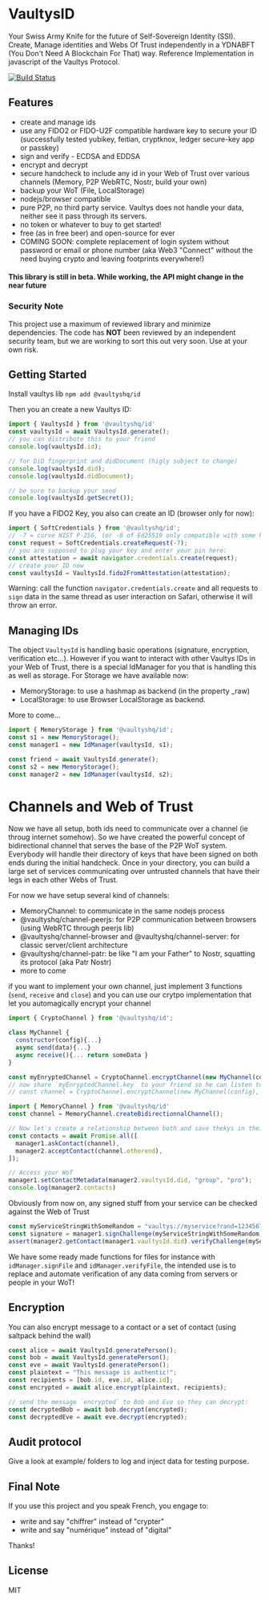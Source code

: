# VaultysID
Your Swiss Army Knife for the future of Self-Sovereign Identity (SSI). Create, Manage identities and Webs Of Trust independently in a YDNABFT (You Don't Need A Blockchain For That) way. 
Reference Implementation in javascript of the Vaultys Protocol.

[![Build Status](https://github.com/vaultys/vaultysid/workflows/test/badge.svg?branch=main)](https://github.com/vaultys/vaultysid/actions/workflows/test.yml)

## Features
- create and manage ids
- use any FIDO2 or FIDO-U2F compatible hardware key to secure your ID (successfully tested yubikey, feitian, cryptknox, ledger secure-key app or passkey)
- sign and verify - ECDSA and EDDSA
- encrypt and decrypt
- secure handcheck to include any id in your Web of Trust over various channels (Memory, P2P WebRTC, Nostr, build your own)
- backup your WoT (File, LocalStorage)
- nodejs/browser compatible
- pure P2P, no third party service. Vaultys does not handle your data, neither see it pass through its servers.
- no token or whatever to buy to get started!
- free (as in free beer) and open-source for ever
- COMING SOON: complete replacement of login system without password  or email or phone number (aka Web3 "Connect" without the need buying crypto and leaving footprints everywhere!)

#### This library is still in beta. While working, the API might change in the near future

### Security Note
This project use a maximum of reviewed library and minimize dependencies. The code has **NOT** been reviewed by an independent security team, but we are working to sort this out very soon. Use at your own risk.

## Getting Started
Install vaultys lib
`npm add @vaultyshq/id`  

Then you an create a new Vaultys ID: 
```js
import { VaultysId } from '@vaultyshq/id'
const vaultysId = await VaultysId.generate();
// you can distribute this to your friend
console.log(vaultysId.id);

// for DiD fingerprint and didDocument (higly subject to change)
console.log(vaultysId.did);
console.log(vaultysId.didDocument);

// be sure to backup your seed
console.log(vaultysId.getSecret());
```

If you have a FIDO2 Key, you also can create an ID (browser only for now):
```js
import { SoftCredentials } from '@vaultyshq/id';
// -7 = curve NIST P-256, (or -8 of Ed25519 only compatible with some keys like feitian or cryptknox)
const request = SoftCredentials.createRequest(-7);
// you are supposed to plug your key and enter your pin here:
const attestation = await navigator.credentials.create(request);
// create your ID now
const vaultysId = VaultysId.fido2FromAttestation(attestation);
```
Warning: call the function `navigator.credentials.create` and all requests to `sign` data in the same thread as user interaction on Safari, otherwise it will throw an error.

## Managing IDs
The object `VaultysId` is handling basic operations (signature, encryption, verification etc...). However if you want to interact with other Vaultys IDs in your Web of Trust, there is a special IdManager for you that is handling this as well as storage.
For Storage we have available now:
- MemoryStorage: to use a hashmap as backend (in the property _raw)
- LocalStorage: to use Browser LocalStorage as backend.

More to come...

```js
import { MemoryStorage } from '@vaultyshq/id';
const s1 = new MemoryStorage();
const manager1 = new IdManager(vaultysId, s1);

const friend = await VaultysId.generate();
const s2 = new MemoryStorage();
const manager2 = new IdManager(vaultysId, s2);
```

# Channels and Web of Trust
Now we have all setup, both ids need to communicate over a channel (ie throug internet somehow). So we have created the powerful concept of bidirectional channel that serves the base of the P2P WoT system. Everybody will handle their directory of keys that have been signed on both ends during the initial handcheck. Once in your directory, you can build a large set of services communicating over untrusted channels that have their legs in each other Webs of Trust.

For now we have setup several kind of channels:
- MemoryChannel: to communicate in the same nodejs process
- @vaultyshq/channel-peerjs: for P2P communication between browsers (using WebRTC through peerjs lib)
- @vaultyshq/channel-browser and @vaultyshq/channel-server: for classic server/client architecture
- @vaultyshq/channel-patr: be like "I am your Father" to Nostr, squatting its protocol (aka Patr Nostr)
- more to come

if you want to implement your own channel, just implement 3 functions (`send`, `receive` and `close`) and you can use our crytpo implementation that let you automagically encrypt your channel

```js
import { CryptoChannel } from '@vaultyshq/id';

class MyChannel {
  constructor(config){...}
  async send(data){...}
  async receive(){... return someData }
}

const myEnryptedChannel = CryptoChannel.encryptChannel(new MyChannel(config));
// now share `myEnryptedChannel.key` to your friend so he can listen to the other end doing
// const channel = CryptoChannel.encryptChannel(new MyChannel(config), key);
```

```js
import { MemoryChannel } from '@vaultyshq/id'
const channel = MemoryChannel.createBidirectionnalChannel();

// Now let's create a relationship between both and save thekys in their wot
const contacts = await Promise.all([
  manager1.askContact(channel),
  manager2.acceptContact(channel.otherend),
]);

// Access your WoT
manager1.setContactMetadata(manager2.vaultysId.did, "group", "pro");
console.log(manager2.contacts)
```

Obviously from now on, any signed stuff from your service can be checked against the Web of Trust
```js
const myServiceStringWithSomeRandom = "vaultys://myservice?rand=1234567&action=connect";
const signature = manager1.signChallenge(myServiceStringWithSomeRandom);
assert(manager2.getContact(manager1.vaultysId.did).verifyChallenge(myServiceStringWithSomeRandom, signature) === true);
```

We have some ready made functions for files for instance with `idManager.signFile` and `idManager.verifyFile`, the intended use is to replace and automate verification of any data coming from servers or people in your WoT!

## Encryption
You can also encrypt message to a contact or a set of contact (using saltpack behind the wall)

```js
const alice = await VaultysId.generatePerson();
const bob = await VaultysId.generatePerson();
const eve = await VaultysId.generatePerson();
const plaintext = "This message is authentic!";
const recipients = [bob.id, eve.id, alice.id];
const encrypted = await alice.encrypt(plaintext, recipients);

// send the message `encrypted` to Bob and Eve so they can decrypt:
const decryptedBob = await bob.decrypt(encrypted);
const decryptedEve = await eve.decrypt(encrypted);
```

## Audit protocol
Give a look at example/ folders to log and inject data for testing purpose.

## Final Note
If you use this project and you speak French, you engage to:
- write and say "chiffrer" instead of "crypter"
- write and say "numérique" instead of "digital"

Thanks!

## License
MIT